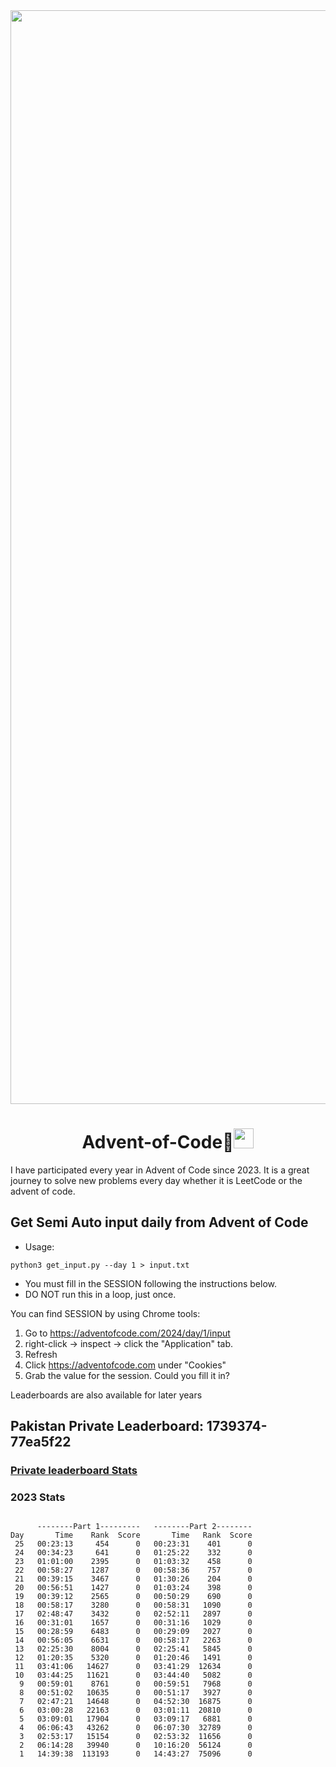 <img src="/Users/abidshakir/Advent-of-Code/Advent_of_Code_2024.jpg" width="1750">

<br>

<h1 style="text-align: center;">Advent-of-Code🎄<img src="https://media.giphy.com/media/ObNTw8Uzwy6KQ/giphy.gif" width="32"> </h1>

I have participated every year in Advent of Code since 2023. It is a great journey to solve new problems every day whether it is LeetCode or the advent of code. 
## Get Semi Auto input daily from Advent of Code
- Usage:
```
python3 get_input.py --day 1 > input.txt
```
- You must fill in the SESSION following the instructions below.
- DO NOT run this in a loop, just once.

You can find SESSION by using Chrome tools:
 1) Go to https://adventofcode.com/2024/day/1/input
 2) right-click -> inspect -> click the "Application" tab.
 3) Refresh
 4) Click https://adventofcode.com under "Cookies"
 5) Grab the value for the session. Could you fill it in?


Leaderboards are also available for later years
## Pakistan Private Leaderboard: 1739374-77ea5f22
### [Private leaderboard Stats](https://muhammadsaadsiddique.github.io/advent-readme-stars/)

### 2023 Stats
```

      --------Part 1---------   --------Part 2--------
Day       Time    Rank  Score       Time   Rank  Score
 25   00:23:13     454      0   00:23:31    401      0
 24   00:34:23     641      0   01:25:22    332      0
 23   01:01:00    2395      0   01:03:32    458      0
 22   00:58:27    1287      0   00:58:36    757      0
 21   00:39:15    3467      0   01:30:26    204      0
 20   00:56:51    1427      0   01:03:24    398      0
 19   00:39:12    2565      0   00:50:29    690      0
 18   00:58:17    3280      0   00:58:31   1090      0
 17   02:48:47    3432      0   02:52:11   2897      0
 16   00:31:01    1657      0   00:31:16   1029      0
 15   00:28:59    6483      0   00:29:09   2027      0
 14   00:56:05    6631      0   00:58:17   2263      0
 13   02:25:30    8004      0   02:25:41   5845      0
 12   01:20:35    5320      0   01:20:46   1491      0
 11   03:41:06   14627      0   03:41:29  12634      0
 10   03:44:25   11621      0   03:44:40   5082      0
  9   00:59:01    8761      0   00:59:51   7968      0
  8   00:51:02   10635      0   00:51:17   3927      0
  7   02:47:21   14648      0   04:52:30  16875      0
  6   03:00:28   22163      0   03:01:11  20810      0
  5   03:09:01   17904      0   03:09:17   6881      0
  4   06:06:43   43262      0   06:07:30  32789      0
  3   02:53:17   15154      0   02:53:32  11656      0
  2   06:14:28   39940      0   10:16:20  56124      0
  1   14:39:38  113193      0   14:43:27  75096      0
  

```

